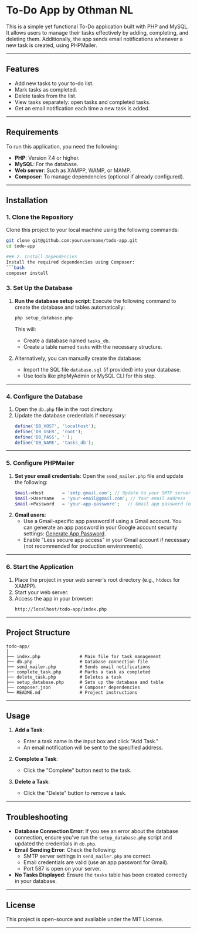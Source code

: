 # To-Do App by Othman NL

This is a simple yet functional To-Do application built with PHP and MySQL. It allows users to manage their tasks effectively by adding, completing, and deleting them. Additionally, the app sends email notifications whenever a new task is created, using PHPMailer.

---

## Features
- Add new tasks to your to-do list.
- Mark tasks as completed.
- Delete tasks from the list.
- View tasks separately: open tasks and completed tasks.
- Get an email notification each time a new task is added.

---

## Requirements
To run this application, you need the following:
- **PHP**: Version 7.4 or higher.
- **MySQL**: For the database.
- **Web server**: Such as XAMPP, WAMP, or MAMP.
- **Composer**: To manage dependencies (optional if already configured).

---

## Installation

### 1. Clone the Repository
Clone this project to your local machine using the following commands:
```bash
git clone git@github.com:yourusername/todo-app.git
cd todo-app

### 2. Install Dependencies
Install the required dependencies using Composer:
```bash
composer install
```

### 3. Set Up the Database
1. **Run the database setup script**:
   Execute the following command to create the database and tables automatically:
   ```bash
   php setup_database.php
   ```
   This will:
   - Create a database named `tasks_db`.
   - Create a table named `tasks` with the necessary structure.

2. Alternatively, you can manually create the database:
   - Import the SQL file `database.sql` (if provided) into your database.
   - Use tools like phpMyAdmin or MySQL CLI for this step.

---

### 4. Configure the Database
1. Open the `db.php` file in the root directory.
2. Update the database credentials if necessary:
   ```php
   define('DB_HOST', 'localhost');
   define('DB_USER', 'root');
   define('DB_PASS', '');
   define('DB_NAME', 'tasks_db');
   ```

---

### 5. Configure PHPMailer
1. **Set your email credentials**:
   Open the `send_mailer.php` file and update the following:
   ```php
   $mail->Host       = 'smtp.gmail.com'; // Update to your SMTP server
   $mail->Username   = 'your-email@gmail.com'; // Your email address
   $mail->Password   = 'your-app-password';   // Gmail app password (not your regular password)
   ```
2. **Gmail users**:
   - Use a Gmail-specific app password if using a Gmail account. You can generate an app password in your Google account security settings: [Generate App Password](https://support.google.com/accounts/answer/185833?hl=en).
   - Enable "Less secure app access" in your Gmail account if necessary (not recommended for production environments).

---

### 6. Start the Application
1. Place the project in your web server's root directory (e.g., `htdocs` for XAMPP).
2. Start your web server.
3. Access the app in your browser:
   ```
   http://localhost/todo-app/index.php
   ```

---

## Project Structure
```
todo-app/
│
├── index.php               # Main file for task management
├── db.php                  # Database connection file
├── send_mailer.php         # Sends email notifications
├── complete_task.php       # Marks a task as completed
├── delete_task.php         # Deletes a task
├── setup_database.php      # Sets up the database and table
├── composer.json           # Composer dependencies
└── README.md               # Project instructions
```

---

## Usage
1. **Add a Task**:
   - Enter a task name in the input box and click "Add Task."
   - An email notification will be sent to the specified address.

2. **Complete a Task**:
   - Click the "Complete" button next to the task.

3. **Delete a Task**:
   - Click the "Delete" button to remove a task.

---

## Troubleshooting
- **Database Connection Error**: If you see an error about the database connection, ensure you've run the `setup_database.php` script and updated the credentials in `db.php`.
- **Email Sending Error**: Check the following:
   - SMTP server settings in `send_mailer.php` are correct.
   - Email credentials are valid (use an app password for Gmail).
   - Port 587 is open on your server.
- **No Tasks Displayed**: Ensure the `tasks` table has been created correctly in your database.

---

## License
This project is open-source and available under the MIT License.

---
```